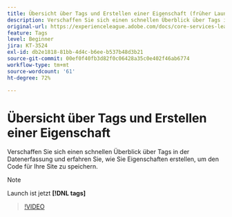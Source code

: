 ```yaml
---
title: Übersicht über Tags und Erstellen einer Eigenschaft (früher Launch)
description: Verschaffen Sie sich einen schnellen Überblick über Tags in der Datenerfassung und erfahren Sie, wie Sie Eigenschaften erstellen, um den Code für Ihre Site zu speichern.
original-url: https://experienceleague.adobe.com/docs/core-services-learn/tutorials/launch-web/launch-overview-and-creating-properties.html
feature: Tags
level: Beginner
jira: KT-3524
exl-id: db2e1818-81bb-4d4c-b6ee-b537b48d3b21
source-git-commit: 00ef0f40fb3d82f0c06428a35c0e402f46ab6774
workflow-type: tm+mt
source-wordcount: '61'
ht-degree: 72%

---
```


# Übersicht über Tags und Erstellen einer Eigenschaft

Verschaffen Sie sich einen schnellen Überblick über Tags in der Datenerfassung und erfahren Sie, wie Sie Eigenschaften erstellen, um den Code für Ihre Site zu speichern.

>[!NOTE]
>
> Launch ist jetzt **[!DNL tags]**

>[!VIDEO](https://video.tv.adobe.com/v/28727/?learn=on)
